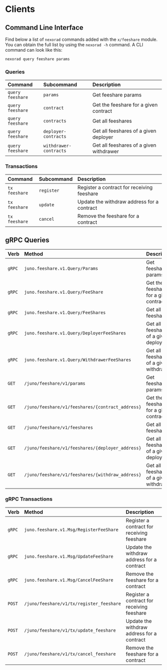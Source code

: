 <!--
order: 8
-->

# Clients

## Command Line Interface

Find below a list of `nexorad` commands added with the  `x/feeshare` module. You can obtain the full list by using the `nexorad -h` command. A CLI command can look like this:

```bash
nexorad query feeshare params
```

### Queries

| Command            | Subcommand             | Description                              |
| :----------------- | :--------------------- | :--------------------------------------- |
| `query` `feeshare` | `params`               | Get feeshare params                      |
| `query` `feeshare` | `contract`             | Get the feeshare for a given contract    |
| `query` `feeshare` | `contracts`            | Get all feeshares                        |
| `query` `feeshare` | `deployer-contracts`   | Get all feeshares of a given deployer    |
| `query` `feeshare` | `withdrawer-contracts` | Get all feeshares of a given withdrawer  |

### Transactions

| Command         | Subcommand | Description                                |
| :-------------- | :--------- | :----------------------------------------- |
| `tx` `feeshare` | `register` | Register a contract for receiving feeshare |
| `tx` `feeshare` | `update`   | Update the withdraw address for a contract |
| `tx` `feeshare` | `cancel`   | Remove the feeshare for a contract         |

## gRPC Queries

| Verb   | Method                                            | Description                              |
| :----- | :------------------------------------------------ | :--------------------------------------- |
| `gRPC` | `juno.feeshare.v1.Query/Params`                   | Get feeshare params                      |
| `gRPC` | `juno.feeshare.v1.Query/FeeShare`                  | Get the feeshare for a given contract    |
| `gRPC` | `juno.feeshare.v1.Query/FeeShares`                 | Get all feeshares                        |
| `gRPC` | `juno.feeshare.v1.Query/DeployerFeeShares`         | Get all feeshares of a given deployer    |
| `gRPC` | `juno.feeshare.v1.Query/WithdrawerFeeShares`       | Get all feeshares of a given withdrawer  |
| `GET`  | `/juno/feeshare/v1/params`                        | Get feeshare params                      |
| `GET`  | `/juno/feeshare/v1/feeshares/{contract_address}`  | Get the feeshare for a given contract    |
| `GET`  | `/juno/feeshare/v1/feeshares`                     | Get all feeshares                        |
| `GET`  | `/juno/feeshare/v1/feeshares/{deployer_address}`  | Get all feeshares of a given deployer    |
| `GET`  | `/juno/feeshare/v1/feeshares/{withdraw_address}`  | Get all feeshares of a given withdrawer  |

### gRPC Transactions

| Verb   | Method                                     | Description                                |
| :----- | :----------------------------------------- | :----------------------------------------- |
| `gRPC` | `juno.feeshare.v1.Msg/RegisterFeeShare`   | Register a contract for receiving feeshare   |
| `gRPC` | `juno.feeshare.v1.Msg/UpdateFeeShare`     | Update the withdraw address for a contract   |
| `gRPC` | `juno.feeshare.v1.Msg/CancelFeeShare`     | Remove the feeshare for a contract           |
| `POST` | `/juno/feeshare/v1/tx/register_feeshare` | Register a contract for receiving feeshare   |
| `POST` | `/juno/feeshare/v1/tx/update_feeshare`   | Update the withdraw address for a contract   |
| `POST` | `/juno/feeshare/v1/tx/cancel_feeshare`   | Remove the feeshare for a contract           |
